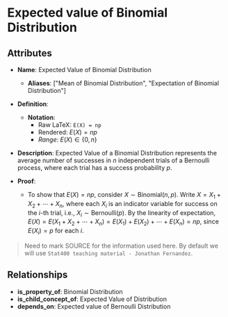# Expected value of Binomial Distribution

## Attributes

- **Name**: Expected Value of Binomial Distribution
  - **Aliases**: ["Mean of Binomial Distribution", "Expectation of Binomial Distribution"]

- **Definition**: 
  - **Notation**: 
    - Raw LaTeX: `E(X) = np`
    - Rendered: $E(X) = np$
    - *Range*: $E(X) \in \{0, n\}$
  
- **Description**: Expected Value of a Binomial Distribution represents the average number of successes in $n$ independent trials of a Bernoulli process, where each trial has a success probability $p$.

- **Proof**: 
  - To show that $E(X) = np$, consider $X \sim \text{Binomial}(n, p)$. Write $X = X_1 + X_2 + \cdots + X_n$, where each $X_i$ is an indicator variable for success on the $i$-th trial, i.e., $X_i \sim \text{Bernoulli}(p)$. By the linearity of expectation, $E(X) = E(X_1 + X_2 + \cdots + X_n) = E(X_1) + E(X_2) + \cdots + E(X_n) = np$, since $E(X_i) = p$ for each $i$.

> Need to mark SOURCE for the information used here. By default we will use `Stat400 teaching material - Jonathan Fernandez`.

## Relationships

- **is_property_of**: Binomial Distribution
- **is_child_concept_of**: Expected Value of Distribution
- **depends_on**: Expected value of Bernoulli Distribution